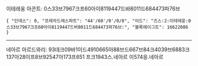 이테레웅 아콘트:
0스33브7967크프60아이8119447드바8011드684473파76브

```즈송
{ "인데스": 0, "프레자드레스파트": "44'/60'/0'/0/0", "이드": "즈스:2:이테레웅:0스33브7967크프60아이8119447드바8011드684473파76브:", "블록에이그트": 16622086 }
```

---

네아르 아르드와리:
93데크09바1이드4910665아88브드667브84크4039브6883크137아28이프8브92547아173프651
프크1943스.네아르
이574응.네아르
